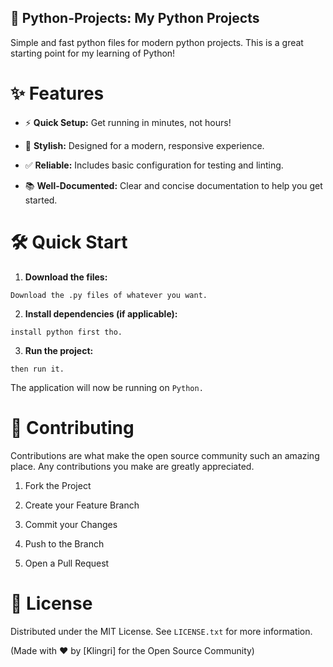 ## 🚀 Python-Projects: My Python Projects

Simple and fast python files for modern python projects. This is a great starting point for my learning of Python!

# ✨ Features

- ⚡️ **Quick Setup:** Get running in minutes, not hours!

* 🎨 **Stylish:** Designed for a modern, responsive experience.

+ ✅ **Reliable:** Includes basic configuration for testing and linting.

- 📚 **Well-Documented:** Clear and concise documentation to help you get started.

# 🛠️ Quick Start

1. **Download the files:**

```
Download the .py files of whatever you want.
```

2. **Install dependencies (if applicable):**

```
install python first tho.
```


3. **Run the project:**

```
then run it.
```


The application will now be running on ```Python.```

# 🤝 Contributing

Contributions are what make the open source community such an amazing place. Any contributions you make are greatly appreciated.

1. Fork the Project

2. Create your Feature Branch

3. Commit your Changes

4. Push to the Branch

5. Open a Pull Request

# 📄 License

Distributed under the MIT License. See ```LICENSE.txt``` for more information.

(Made with ❤️ by [Klingri] for the Open Source Community)
